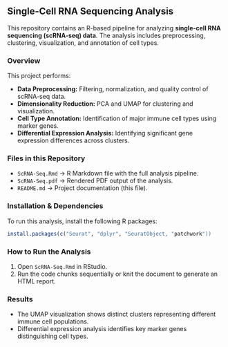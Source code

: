 ## **Single-Cell RNA Sequencing Analysis**  

This repository contains an R-based pipeline for analyzing **single-cell RNA sequencing (scRNA-seq) data**. The analysis includes preprocessing, clustering, visualization, and annotation of cell types.  

### **Overview**  
This project performs:  
- **Data Preprocessing:** Filtering, normalization, and quality control of scRNA-seq data.  
- **Dimensionality Reduction:** PCA and UMAP for clustering and visualization.  
- **Cell Type Annotation:** Identification of major immune cell types using marker genes.  
- **Differential Expression Analysis:** Identifying significant gene expression differences across clusters.  

### **Files in this Repository**  
- `ScRNA-Seq.Rmd` → R Markdown file with the full analysis pipeline.  
- `ScRNA-Seq.pdf` → Rendered PDF output of the analysis.   
- `README.md` → Project documentation (this file).  

### **Installation & Dependencies**  
To run this analysis, install the following R packages:  
```r
install.packages(c("Seurat", "dplyr", "SeuratObject, "patchwork"))
```
### **How to Run the Analysis**  
1. Open `ScRNA-Seq.Rmd` in RStudio.  
2. Run the code chunks sequentially or knit the document to generate an HTML report.  

### **Results**  
- The UMAP visualization shows distinct clusters representing different immune cell populations.  
- Differential expression analysis identifies key marker genes distinguishing cell types.  
